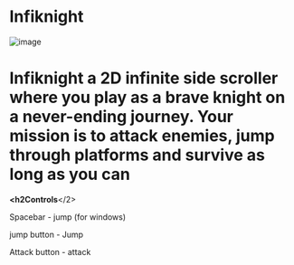 # Infiknight
![image](https://user-images.githubusercontent.com/114738222/229395329-7a26a60d-4105-40fc-b08a-cf6854d817ed.png)



<h1>Infiknight a 2D infinite side scroller where you play as a brave knight on a never-ending journey. 
Your mission is to attack enemies, jump through platforms and survive as long as you can </h1>

<b><h2Controls</b></2>

Spacebar - jump (for windows)

jump button - Jump

Attack button - attack
